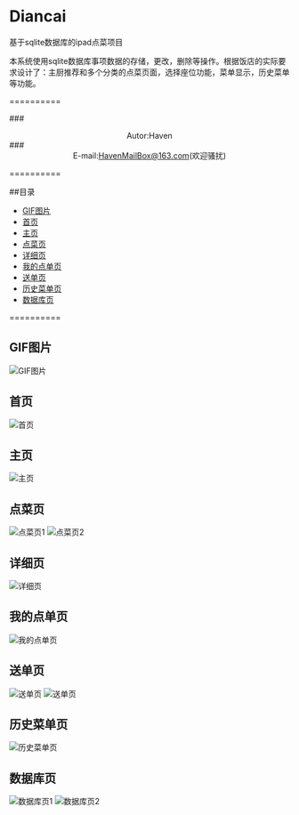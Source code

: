 # Diancai
基于sqlite数据库的ipad点菜项目

本系统使用sqlite数据库事项数据的存储，更改，删除等操作。根据饭店的实际要求设计了：主厨推荐和多个分类的点菜页面，选择座位功能，菜单显示，历史菜单等功能。

==========

###<div align = center>Autor:Haven</div>
###<div align = center>E-mail:HavenMailBox@163.com(欢迎骚扰)</div>

==========

##目录

* [GIF图片](#GIF图片)
* [首页](#首页)
* [主页](#主页)
* [点菜页](#点菜页)
* [详细页](#详细页)
* [我的点单页](#我的点单页)
* [送单页](#送单页)
* [历史菜单页](#历史菜单页)
* [数据库页](#数据库页)

==========

GIF图片
----------

![GIF图片](DC_Image/DC_canwei.png)

首页
----------

![首页](DC_Image/DC_souuye.png)

主页
----------

![主页](DC_Image/DC_zhuye.png)

点菜页
----------

![点菜页1](DC_Image/DC_diancaiye1.png)
![点菜页2](DC_Image/DC_diancaiye2.png)

详细页
----------

![详细页](DC_Image/DC_xiangxi.png)

我的点单页
----------

![我的点单页](DC_Image/DC_wodediandan.png)

送单页
----------

![送单页](DC_Image/DC_songdan.png)
![送单页](DC_Image/DC_sdSuccess)

历史菜单页
----------

![历史菜单页](DC_Image/DC_lishicaidan.png)

数据库页
----------

![数据库页1](DC_Image/DC_sqlite1.png)
![数据库页2](DC_Image/DC_sqlite2.png)










